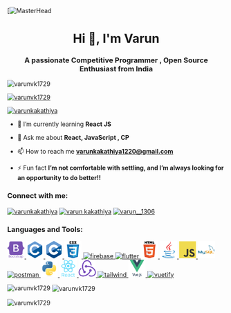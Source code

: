 [![MasterHead](https://media-exp1.licdn.com/dms/image/D5616AQEdJaBup_b9BA/profile-displaybackgroundimage-shrink_350_1400/0/1663260273837?e=1671062400&v=beta&t=F0gMuUQ1G-EdZCPCwXiQUxIbo7nGQsQeRoK5kqDg_Pg)
<h1 align="center">Hi 👋, I'm Varun</h1>
<h3 align="center">A passionate Competitive Programmer , Open Source Enthusiast from India</h3>
<p align="left"> <img src="https://komarev.com/ghpvc/?username=varunvk1729&label=Profile%20views&color=0e75b6&style=flat" alt="varunvk1729" /> </p>

<p align="left"> <a href="https://github.com/ryo-ma/github-profile-trophy"><img src="https://github-profile-trophy.vercel.app/?username=varunvk1729" alt="varunvk1729" /></a> </p>

<p align="left"> <a href="https://twitter.com/KakathiyaVarun" target="blank"><img src="https://img.shields.io/twitter/follow/KakathiyaVarun?logo=twitter&style=for-the-badge" alt="varunkakathiya" /></a> </p>

- 🌱 I’m currently learning **React JS**

- 💬 Ask me about **React, JavaScript , CP**

- 📫 How to reach me **varunkakathiya1220@gmail.com**

- ⚡ Fun fact **I’m not comfortable with settling, and I’m always looking for an opportunity to do better!!**

<h3 align="left">Connect with me:</h3>
<p align="left">
<a href="https://twitter.com/varunkakathiya" target="blank"><img align="center" src="https://raw.githubusercontent.com/rahuldkjain/github-profile-readme-generator/master/src/images/icons/Social/twitter.svg" alt="varunkakathiya" height="30" width="40" /></a>
<a href="https://linkedin.com/in/varun kakathiya" target="blank"><img align="center" src="https://raw.githubusercontent.com/rahuldkjain/github-profile-readme-generator/master/src/images/icons/Social/linked-in-alt.svg" alt="varun kakathiya" height="30" width="40" /></a>
<a href="https://instagram.com/varun__1306" target="blank"><img align="center" src="https://raw.githubusercontent.com/rahuldkjain/github-profile-readme-generator/master/src/images/icons/Social/instagram.svg" alt="varun__1306" height="30" width="40" /></a>
</p>

<h3 align="left">Languages and Tools:</h3>
<p align="left"> <a href="https://getbootstrap.com" target="_blank" rel="noreferrer"> <img src="https://raw.githubusercontent.com/devicons/devicon/master/icons/bootstrap/bootstrap-plain-wordmark.svg" alt="bootstrap" width="40" height="40"/> </a> <a href="https://www.cprogramming.com/" target="_blank" rel="noreferrer"> <img src="https://raw.githubusercontent.com/devicons/devicon/master/icons/c/c-original.svg" alt="c" width="40" height="40"/> </a> <a href="https://www.w3schools.com/cpp/" target="_blank" rel="noreferrer"> <img src="https://raw.githubusercontent.com/devicons/devicon/master/icons/cplusplus/cplusplus-original.svg" alt="cplusplus" width="40" height="40"/> </a> <a href="https://www.w3schools.com/css/" target="_blank" rel="noreferrer"> <img src="https://raw.githubusercontent.com/devicons/devicon/master/icons/css3/css3-original-wordmark.svg" alt="css3" width="40" height="40"/> </a> <a href="https://firebase.google.com/" target="_blank" rel="noreferrer"> <img src="https://www.vectorlogo.zone/logos/firebase/firebase-icon.svg" alt="firebase" width="40" height="40"/> </a> <a href="https://flutter.dev" target="_blank" rel="noreferrer"> <img src="https://www.vectorlogo.zone/logos/flutterio/flutterio-icon.svg" alt="flutter" width="40" height="40"/> </a> <a href="https://www.w3.org/html/" target="_blank" rel="noreferrer"> <img src="https://raw.githubusercontent.com/devicons/devicon/master/icons/html5/html5-original-wordmark.svg" alt="html5" width="40" height="40"/> </a> <a href="https://www.java.com" target="_blank" rel="noreferrer"> <img src="https://raw.githubusercontent.com/devicons/devicon/master/icons/java/java-original.svg" alt="java" width="40" height="40"/> </a> <a href="https://developer.mozilla.org/en-US/docs/Web/JavaScript" target="_blank" rel="noreferrer"> <img src="https://raw.githubusercontent.com/devicons/devicon/master/icons/javascript/javascript-original.svg" alt="javascript" width="40" height="40"/> </a> <a href="https://www.mysql.com/" target="_blank" rel="noreferrer"> <img src="https://raw.githubusercontent.com/devicons/devicon/master/icons/mysql/mysql-original-wordmark.svg" alt="mysql" width="40" height="40"/> </a> <a href="https://postman.com" target="_blank" rel="noreferrer"> <img src="https://www.vectorlogo.zone/logos/getpostman/getpostman-icon.svg" alt="postman" width="40" height="40"/> </a> <a href="https://www.python.org" target="_blank" rel="noreferrer"> <img src="https://raw.githubusercontent.com/devicons/devicon/master/icons/python/python-original.svg" alt="python" width="40" height="40"/> </a> <a href="https://reactjs.org/" target="_blank" rel="noreferrer"> <img src="https://raw.githubusercontent.com/devicons/devicon/master/icons/react/react-original-wordmark.svg" alt="react" width="40" height="40"/> </a> <a href="https://redux.js.org" target="_blank" rel="noreferrer"> <img src="https://raw.githubusercontent.com/devicons/devicon/master/icons/redux/redux-original.svg" alt="redux" width="40" height="40"/> </a> <a href="https://tailwindcss.com/" target="_blank" rel="noreferrer"> <img src="https://www.vectorlogo.zone/logos/tailwindcss/tailwindcss-icon.svg" alt="tailwind" width="40" height="40"/> </a> <a href="https://vuejs.org/" target="_blank" rel="noreferrer"> <img src="https://raw.githubusercontent.com/devicons/devicon/master/icons/vuejs/vuejs-original-wordmark.svg" alt="vuejs" width="40" height="40"/> </a> <a href="https://vuetifyjs.com/en/" target="_blank" rel="noreferrer"> <img src="https://bestofjs.org/logos/vuetify.svg" alt="vuetify" width="40" height="40"/> </a> </p>

<p><img align="left" src="https://github-readme-stats.vercel.app/api/top-langs?username=varunvk1729&show_icons=true&locale=en&layout=compact" alt="varunvk1729" /></p>

<p>&nbsp;<img align="center" src="https://github-readme-stats.vercel.app/api?username=varunvk1729&show_icons=true&locale=en" alt="varunvk1729" /></p>

<p><img align="center" src="https://github-readme-streak-stats.herokuapp.com/?user=varunvk1729&" alt="varunvk1729" /></p>
